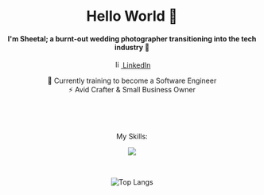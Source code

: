 <div align="center">

# Hello World 👋
#### I'm Sheetal; a burnt-out wedding photographer transitioning into the tech industry 🤖

<p>
  <a href="https://www.linkedin.com/in/sheetalvarsani" rel="nofollow noreferrer">
    <img src="https://skillicons.dev/icons?i=linkedin&theme=light" width="15" height="15" alt="linkedin"> LinkedIn
  </a>
</p>

🌱 Currently training to become a Software Engineer <br>
⚡ Avid Crafter & Small Business Owner

</div>

#

<div align="center">
  <br>
  <p align="center">My Skills:</p>
  <p align="center">
    <a href="https://skillicons.dev">
      <img src="https://skillicons.dev/icons?i=html,css,js,react,vscode,bootstrap,mysql,nodejs,py,flask,jest,aws,mongodb,codepen,figma,ps,git,github&perline=9&theme=light" />
    </a>
  </p>
  <br>

  ![Top Langs](https://github-readme-stats.vercel.app/api/top-langs/?username=sheetalvarsani&hide_progress=true)
</div>
